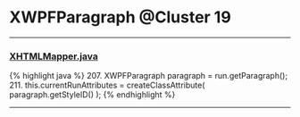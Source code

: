 # XWPFParagraph @Cluster 19

***

### [XHTMLMapper.java](https://searchcode.com/codesearch/view/96673744/)
{% highlight java %}
207. XWPFParagraph paragraph = run.getParagraph();
211. this.currentRunAttributes = createClassAttribute( paragraph.getStyleID() );
{% endhighlight %}

***

